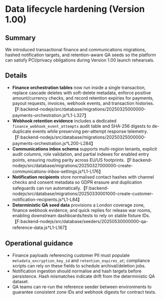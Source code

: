 # Data lifecycle hardening (Version 1.00)

## Summary
We introduced transactional finance and communications migrations, hashed notification targets, and retention-aware QA seeds so the platform can satisfy PCI/privacy obligations during Version 1.00 launch rehearsals.

## Details
- **Finance orchestration tables** now run inside a single transaction, replace cascade deletes with soft-delete metadata, enforce positive amount/currency checks, and record retention expiries for payments, payout requests, invoices, webhook events, and transaction histories.【F:backend-nodejs/src/database/migrations/20250325000000-payments-orchestration.js†L1-L327】
- **Webhook retention evidence** includes a dedicated `finance_webhook_event_attempts` audit table and SHA-256 digests to de-duplicate events while preserving per-attempt response telemetry.【F:backend-nodejs/src/database/migrations/20250325000000-payments-orchestration.js†L200-L284】
- **Communications inbox schema** supports multi-region tenants, explicit audit columns, role validation, and partial indexes for enabled entry points, ensuring routing parity across EU/US footprints.【F:backend-nodejs/src/database/migrations/20250327000000-create-communications-inbox-settings.js†L1-L176】
- **Notification recipients** store normalised contact hashes with channel checks and consent metadata so GDPR erasure and duplication safeguards can run automatically.【F:backend-nodejs/src/database/migrations/20250330001000-create-customer-notification-recipients.js†L1-L84】
- **Deterministic QA seed data** provisions a London coverage zone, finance webhook evidence, and quick replies for release war rooms, enabling downstream dashboards/tests to rely on stable fixture IDs.【F:backend-nodejs/src/database/seeders/20250530000000-qa-reference-data.js†L1-L167】

## Operational guidance
- Finance payloads referencing customer PII must populate `metadata_encryption_key_id` and `retention_expires_at`; compliance scripts can rely on these fields to schedule archival/deletion jobs.
- Notification ingestion should normalise and hash targets before persistence. Hash mismatches indicate drift from the deterministic QA dataset.
- QA teams can re-run the reference seeder between environments to guarantee consistent zone IDs and webhook digests for contract tests.
